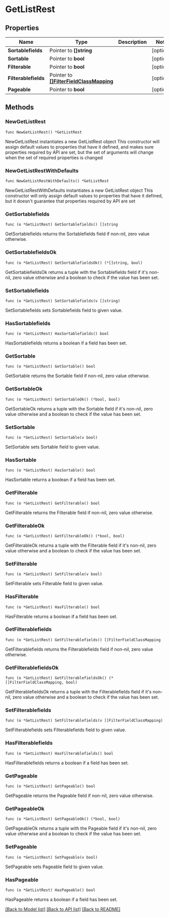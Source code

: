# GetListRest

## Properties

Name | Type | Description | Notes
------------ | ------------- | ------------- | -------------
**Sortablefields** | Pointer to **[]string** |  | [optional] 
**Sortable** | Pointer to **bool** |  | [optional] 
**Filterable** | Pointer to **bool** |  | [optional] 
**Filterablefields** | Pointer to [**[]FilterFieldClassMapping**](FilterFieldClassMapping.md) |  | [optional] 
**Pageable** | Pointer to **bool** |  | [optional] 

## Methods

### NewGetListRest

`func NewGetListRest() *GetListRest`

NewGetListRest instantiates a new GetListRest object
This constructor will assign default values to properties that have it defined,
and makes sure properties required by API are set, but the set of arguments
will change when the set of required properties is changed

### NewGetListRestWithDefaults

`func NewGetListRestWithDefaults() *GetListRest`

NewGetListRestWithDefaults instantiates a new GetListRest object
This constructor will only assign default values to properties that have it defined,
but it doesn't guarantee that properties required by API are set

### GetSortablefields

`func (o *GetListRest) GetSortablefields() []string`

GetSortablefields returns the Sortablefields field if non-nil, zero value otherwise.

### GetSortablefieldsOk

`func (o *GetListRest) GetSortablefieldsOk() (*[]string, bool)`

GetSortablefieldsOk returns a tuple with the Sortablefields field if it's non-nil, zero value otherwise
and a boolean to check if the value has been set.

### SetSortablefields

`func (o *GetListRest) SetSortablefields(v []string)`

SetSortablefields sets Sortablefields field to given value.

### HasSortablefields

`func (o *GetListRest) HasSortablefields() bool`

HasSortablefields returns a boolean if a field has been set.

### GetSortable

`func (o *GetListRest) GetSortable() bool`

GetSortable returns the Sortable field if non-nil, zero value otherwise.

### GetSortableOk

`func (o *GetListRest) GetSortableOk() (*bool, bool)`

GetSortableOk returns a tuple with the Sortable field if it's non-nil, zero value otherwise
and a boolean to check if the value has been set.

### SetSortable

`func (o *GetListRest) SetSortable(v bool)`

SetSortable sets Sortable field to given value.

### HasSortable

`func (o *GetListRest) HasSortable() bool`

HasSortable returns a boolean if a field has been set.

### GetFilterable

`func (o *GetListRest) GetFilterable() bool`

GetFilterable returns the Filterable field if non-nil, zero value otherwise.

### GetFilterableOk

`func (o *GetListRest) GetFilterableOk() (*bool, bool)`

GetFilterableOk returns a tuple with the Filterable field if it's non-nil, zero value otherwise
and a boolean to check if the value has been set.

### SetFilterable

`func (o *GetListRest) SetFilterable(v bool)`

SetFilterable sets Filterable field to given value.

### HasFilterable

`func (o *GetListRest) HasFilterable() bool`

HasFilterable returns a boolean if a field has been set.

### GetFilterablefields

`func (o *GetListRest) GetFilterablefields() []FilterFieldClassMapping`

GetFilterablefields returns the Filterablefields field if non-nil, zero value otherwise.

### GetFilterablefieldsOk

`func (o *GetListRest) GetFilterablefieldsOk() (*[]FilterFieldClassMapping, bool)`

GetFilterablefieldsOk returns a tuple with the Filterablefields field if it's non-nil, zero value otherwise
and a boolean to check if the value has been set.

### SetFilterablefields

`func (o *GetListRest) SetFilterablefields(v []FilterFieldClassMapping)`

SetFilterablefields sets Filterablefields field to given value.

### HasFilterablefields

`func (o *GetListRest) HasFilterablefields() bool`

HasFilterablefields returns a boolean if a field has been set.

### GetPageable

`func (o *GetListRest) GetPageable() bool`

GetPageable returns the Pageable field if non-nil, zero value otherwise.

### GetPageableOk

`func (o *GetListRest) GetPageableOk() (*bool, bool)`

GetPageableOk returns a tuple with the Pageable field if it's non-nil, zero value otherwise
and a boolean to check if the value has been set.

### SetPageable

`func (o *GetListRest) SetPageable(v bool)`

SetPageable sets Pageable field to given value.

### HasPageable

`func (o *GetListRest) HasPageable() bool`

HasPageable returns a boolean if a field has been set.


[[Back to Model list]](../README.md#documentation-for-models) [[Back to API list]](../README.md#documentation-for-api-endpoints) [[Back to README]](../README.md)


